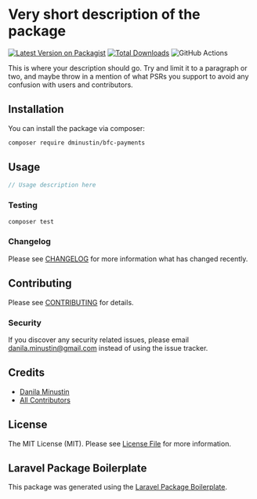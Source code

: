 # Very short description of the package

[![Latest Version on Packagist](https://img.shields.io/packagist/v/dminustin/bfc-payments.svg?style=flat-square)](https://packagist.org/packages/dminustin/bfc-payments)
[![Total Downloads](https://img.shields.io/packagist/dt/dminustin/bfc-payments.svg?style=flat-square)](https://packagist.org/packages/dminustin/bfc-payments)
![GitHub Actions](https://github.com/dminustin/bfc-payments/actions/workflows/main.yml/badge.svg)

This is where your description should go. Try and limit it to a paragraph or two, and maybe throw in a mention of what PSRs you support to avoid any confusion with users and contributors.

## Installation

You can install the package via composer:

```bash
composer require dminustin/bfc-payments
```

## Usage

```php
// Usage description here
```

### Testing

```bash
composer test
```

### Changelog

Please see [CHANGELOG](CHANGELOG.md) for more information what has changed recently.

## Contributing

Please see [CONTRIBUTING](CONTRIBUTING.md) for details.

### Security

If you discover any security related issues, please email danila.minustin@gmail.com instead of using the issue tracker.

## Credits

-   [Danila Minustin](https://github.com/dminustin)
-   [All Contributors](../../contributors)

## License

The MIT License (MIT). Please see [License File](LICENSE.md) for more information.

## Laravel Package Boilerplate

This package was generated using the [Laravel Package Boilerplate](https://laravelpackageboilerplate.com).

